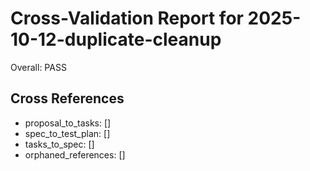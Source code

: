 # Cross-Validation Report for 2025-10-12-duplicate-cleanup

Overall: PASS


## Cross References

- proposal_to_tasks: []
- spec_to_test_plan: []
- tasks_to_spec: []
- orphaned_references: []

